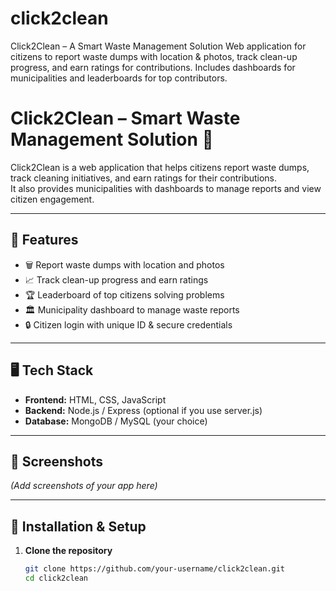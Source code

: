 # click2clean
Click2Clean – A Smart Waste Management Solution  Web application for citizens to report waste dumps with location &amp; photos, track clean-up progress, and earn ratings for contributions. Includes dashboards for municipalities and leaderboards for top contributors.


# Click2Clean – Smart Waste Management Solution 🌱

Click2Clean is a web application that helps citizens report waste dumps, track cleaning initiatives, and earn ratings for their contributions.  
It also provides municipalities with dashboards to manage reports and view citizen engagement.

---

## 🚀 Features

- 🗑️ Report waste dumps with location and photos  
- 📈 Track clean-up progress and earn ratings  
- 🏆 Leaderboard of top citizens solving problems  
- 🏛️ Municipality dashboard to manage waste reports  
- 🔒 Citizen login with unique ID & secure credentials  

---

## 🖥️ Tech Stack

- **Frontend:** HTML, CSS, JavaScript  
- **Backend:** Node.js / Express (optional if you use server.js)  
- **Database:** MongoDB / MySQL (your choice)  

---

## 📸 Screenshots

*(Add screenshots of your app here)*

---

## 📂 Installation & Setup

1. **Clone the repository**
   ```bash
   git clone https://github.com/your-username/click2clean.git
   cd click2clean
